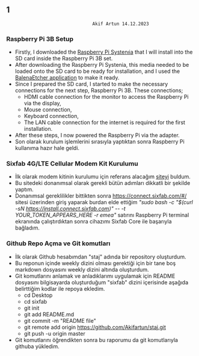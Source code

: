 ##  1
									Akif Artun 14.12.2023
### Raspberry Pi 3B Setup

* Firstly, I downloaded the [Raspberry Pi  Systenıia](https://aspberrypi.com/software/operating-systems/) that I will install into the SD card inside the Raspberry Pi 3B set.
* After downloading the Raspberry Pi  Systenia, this media needed to be loaded onto the SD card to be ready for installation, and I used the [BalenaEtcher application](https://etcher.balena.io/) to make it ready.
* Since I prepared the SD card, I started to make the necessary connections for the next step, Raspberry Pi 3B. These connections;
	* HDMI cable connection for the monitor to access the Raspberry Pi via the display,
	* Mouse connection,
	* Keyboard connection,
	* The LAN cable connection for the internet is required for the first installation.
* After these steps, I now powered the Raspberry Pi via the adapter.
* Son olarak kurulum işlemlerini sırasıyla yaptıktan sonra Raspberry Pi kullanıma hazır hale geldi. 

### Sixfab 4G/LTE Cellular Modem Kit Kurulumu 

* İlk olarak modem kitinin kurulumu için referans alacağım [siteyi](https://docs.sixfab.com/docs/raspberry-pi-4g-lte-cellular-modem-kit-getting-started) buldum.
* Bu sitedeki donanımsal olarak gerekli bütün adımları dikkatli bir şekilde yaptım.
* Donanımsal gereklilikler bittikten sonra https://connect.sixfab.com/#/ sitesi üzerinden giriş yaparak burdan elde ettiğim *"sudo bash -c "$(curl -sN https://install.connect.sixfab.com)" -- -t YOUR_TOKEN_APPEARS_HERE -r emea"* satırını Raspberry Pi terminal ekranında çalıştırdıktan sonra cihazımı Sixfab Core ile başarıyla bağladım. 

### Github Repo Açma ve Git komutları 

* İlk olarak Github hesabımdan "staj" adında bir repository oluşturdum.
* Bu reponun içinde weekly dizini olması gerektiği için bir tane boş markdown dosyasını weekly dizini altında oluşturdum.
* Git komutlarını anlamak ve anladıklarımı uygulamak için README dosyasını bilgisayarda oluşturduğum "sixfab" dizini içerisinde aşağıda belirttiğim kodlar ile repoya ekledim. 
	* cd Desktop
	* cd sixfab
	* git init
	* git add README.md
	* git commit -m "README file"
	* git remote add origin https://github.com/Akifartun/staj.git
	* git push -u origin master
* Git komutlarını öğrendikten sonra bu raporumu da git komutlarıyla githuba yükledim. 

<!--stackedit_data:
eyJoaXN0b3J5IjpbMjA5NjU2MjU1NCwtMzk2NTYzMDU1XX0=
-->